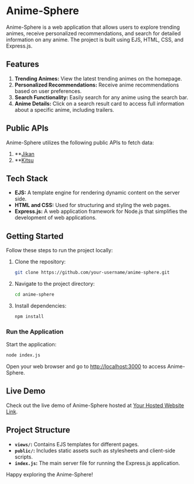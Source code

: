 # Anime-Sphere

Anime-Sphere is a web application that allows users to explore trending animes, receive personalized recommendations, and search for detailed information on any anime. The project is built using EJS, HTML, CSS, and Express.js.

## Features

1. **Trending Animes:** View the latest trending animes on the homepage.
2. **Personalized Recommendations:** Receive anime recommendations based on user preferences.
3. **Search Functionality:** Easily search for any anime using the search bar.
4. **Anime Details:** Click on a search result card to access full information about a specific anime, including trailers.

## Public APIs

Anime-Sphere utilizes the following public APIs to fetch data:

1. **[Jikan]([link-to-api-1](https://jikan.moe/))
2. **[Kitsu]([link-to-api-2](https://kitsu.docs.apiary.io/))

## Tech Stack

- **EJS:** A template engine for rendering dynamic content on the server side.
- **HTML and CSS:** Used for structuring and styling the web pages.
- **Express.js:** A web application framework for Node.js that simplifies the development of web applications.

## Getting Started

Follow these steps to run the project locally:

1. Clone the repository:

   ```bash
   git clone https://github.com/your-username/anime-sphere.git
   
2. Navigate to the project directory:
   ```bash
   cd anime-sphere

3. Install dependencies:
   ```bash
   npm install

### Run the Application

Start the application:
   ```bash
   node index.js
   ```
Open your web browser and go to [http://localhost:3000](http://localhost:3000) to access Anime-Sphere.

## Live Demo

Check out the live demo of Anime-Sphere hosted at [Your Hosted Website Link](https://anime-sphere.onrender.com/).

## Project Structure

- **`views/`:** Contains EJS templates for different pages.
- **`public/`:** Includes static assets such as stylesheets and client-side scripts.
- **`index.js`:** The main server file for running the Express.js application.

Happy exploring the Anime-Sphere!

   
